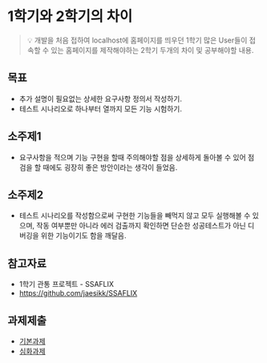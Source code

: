 # 1학기와 2학기의 차이
> :bulb: 개발을 처음 접하여 localhost에 홈페이지를 띄우던 1학기
 많은 User들이 접속할 수 있는 홈페이지를 제작해야하는 2학기
 두개의 차이 및 공부해야할 내용.

## 목표
- 추가 설명이 필요없는 상세한 요구사항 정의서 작성하기.
- 테스트 시나리오로 하나부터 열까지 모든 기능 시험하기.

## 소주제1
- 요구사항을 적으며 기능 구현을 할때 주의해야할 점을 상세하게 돌아볼 수 있어
  점검을 할 때에도 굉장히 좋은 방안이라는 생각이 들었음.

## 소주제2
- 테스트 시나리오를 작성함으로써 구현한 기능들을 빼먹지 않고 모두 실행해볼 수 있으며,
  작동 여부뿐만 아니라 에러 검출까지 확인하면 단순한 성공테스트가 아닌 디버깅을 위한
  기능이기도 함을 깨달음.

## 참고자료
- 1학기 관통 프로젝트 - SSAFLIX
- https://github.com/jaesikk/SSAFLIX

## 과제제출
- [기본과제](기본과제)
- [심화과제](심화과제)
